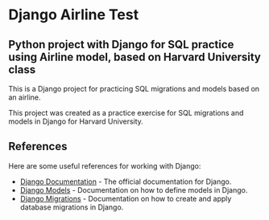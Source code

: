 # Django Airline Test

## Python project with Django for SQL practice using Airline model, based on Harvard University class

This is a Django project for practicing SQL migrations and models based on an airline.

This project was created as a practice exercise for SQL migrations and models in Django for Harvard University.

## References

Here are some useful references for working with Django:

- [Django Documentation](https://docs.djangoproject.com/en/3.2/) - The official documentation for Django.
- [Django Models](https://docs.djangoproject.com/en/3.2/topics/db/models/) - Documentation on how to define models in Django.
- [Django Migrations](https://docs.djangoproject.com/en/3.2/topics/migrations/) - Documentation on how to create and apply database migrations in Django.
